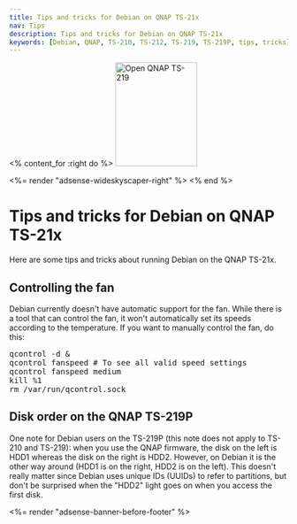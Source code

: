 ```yaml
---
title: Tips and tricks for Debian on QNAP TS-21x
nav: Tips
description: Tips and tricks for Debian on QNAP TS-21x
keywords: [Debian, QNAP, TS-210, TS-212, TS-219, TS-219P, tips, tricks]
---
```


<% content_for :right do %>
<img src = "../images/r_ts219p.jpg" class="border" alt="Open QNAP TS-219" width="148" height="188" />

<%= render "adsense-wideskyscaper-right" %>
<% end %>

<h1>Tips and tricks for Debian on QNAP TS-21x</h1>

Here are some tips and tricks about running Debian on the QNAP TS-21x.

<h2>Controlling the fan</h2>

Debian currently doesn't have automatic support for the fan.  While there
is a tool that can control the fan, it won't automatically set its speeds
according to the temperature.  If you want to manually control the fan, do
this:

<div class="code">
<pre>
qcontrol -d &amp;
qcontrol fanspeed # To see all valid speed settings
qcontrol fanspeed medium
kill %1
rm /var/run/qcontrol.sock
</pre>
</div>

<h2>Disk order on the QNAP TS-219P</h2>

One note for Debian users on the TS-219P (this note does not apply to
TS-210 and TS-219): when you use the QNAP firmware, the disk on the left is
HDD1 whereas the disk on the right is HDD2.  However, on Debian it is the
other way around (HDD1 is on the right, HDD2 is on the left).  This doesn't
really matter since Debian uses unique IDs (UUIDs) to refer to partitions,
but don't be surprised when the "HDD2" light goes on when you access the
first disk.

<div class="bbf">
<%= render "adsense-banner-before-footer" %>
</div>

